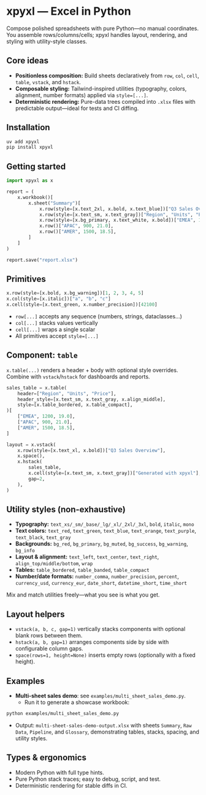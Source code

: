 # xpyxl — Excel in Python

Compose polished spreadsheets with pure Python—no manual coordinates. You assemble rows/columns/cells; xpyxl handles layout, rendering, and styling with utility-style classes.

## Core ideas

- **Positionless composition:** Build sheets declaratively from `row`, `col`, `cell`, `table`, `vstack`, and `hstack`.
- **Composable styling:** Tailwind-inspired utilities (typography, colors, alignment, number formats) applied via `style=[...]`.
- **Deterministic rendering:** Pure-data trees compiled into `.xlsx` files with predictable output—ideal for tests and CI diffing.

## Installation

```bash
uv add xpyxl
pip install xpyxl
```

## Getting started

```python
import xpyxl as x

report = (
    x.workbook()[
        x.sheet("Summary")[
            x.row(style=[x.text_2xl, x.bold, x.text_blue])["Q3 Sales Overview"],
            x.row(style=[x.text_sm, x.text_gray])["Region", "Units", "Price"],
            x.row(style=[x.bg_primary, x.text_white, x.bold])["EMEA", 1200, 19.0],
            x.row()["APAC", 900, 21.0],
            x.row()["AMER", 1500, 18.5],
        ]
    ]
)

report.save("report.xlsx")
```

## Primitives

```python
x.row(style=[x.bold, x.bg_warning])[1, 2, 3, 4, 5]
x.col(style=[x.italic])["a", "b", "c"]
x.cell(style=[x.text_green, x.number_precision])[42100]
```

- `row[...]` accepts any sequence (numbers, strings, dataclasses…)
- `col[...]` stacks values vertically
- `cell[...]` wraps a single scalar
- All primitives accept `style=[...]`

## Component: `table`

`x.table(...)` renders a header + body with optional style overrides. Combine with `vstack`/`hstack` for dashboards and reports.

```python
sales_table = x.table(
    header=["Region", "Units", "Price"],
    header_style=[x.text_sm, x.text_gray, x.align_middle],
    style=[x.table_bordered, x.table_compact],
)[
    ["EMEA", 1200, 19.0],
    ["APAC", 900, 21.0],
    ["AMER", 1500, 18.5],
]

layout = x.vstack(
    x.row(style=[x.text_xl, x.bold])["Q3 Sales Overview"],
    x.space(),
    x.hstack(
        sales_table,
        x.cell(style=[x.text_sm, x.text_gray])["Generated with xpyxl"],
        gap=2,
    ),
)
```

## Utility styles (non-exhaustive)

- **Typography:** `text_xs/_sm/_base/_lg/_xl/_2xl/_3xl`, `bold`, `italic`, `mono`
- **Text colors:** `text_red`, `text_green`, `text_blue`, `text_orange`, `text_purple`, `text_black`, `text_gray`
- **Backgrounds:** `bg_red`, `bg_primary`, `bg_muted`, `bg_success`, `bg_warning`, `bg_info`
- **Layout & alignment:** `text_left`, `text_center`, `text_right`, `align_top/middle/bottom`, `wrap`
- **Tables:** `table_bordered`, `table_banded`, `table_compact`
- **Number/date formats:** `number_comma`, `number_precision`, `percent`, `currency_usd`, `currency_eur`, `date_short`, `datetime_short`, `time_short`

Mix and match utilities freely—what you see is what you get.

## Layout helpers

- `vstack(a, b, c, gap=1)` vertically stacks components with optional blank rows between them.
- `hstack(a, b, gap=1)` arranges components side by side with configurable column gaps.
- `space(rows=1, height=None)` inserts empty rows (optionally with a fixed height).

## Examples

- **Multi-sheet sales demo**: see `examples/multi_sheet_sales_demo.py`.
  - Run it to generate a showcase workbook:
```bash
python examples/multi_sheet_sales_demo.py
```
  - Output: `multi-sheet-sales-demo-output.xlsx` with sheets `Summary`, `Raw Data`, `Pipeline`, and `Glossary`, demonstrating tables, stacks, spacing, and utility styles.

## Types & ergonomics

- Modern Python with full type hints.
- Pure Python stack traces; easy to debug, script, and test.
- Deterministic rendering for stable diffs in CI.
